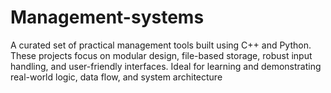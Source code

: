 # Management-systems
A curated set of practical management tools built using C++ and Python. These projects focus on modular design, file-based storage, robust input handling, and user-friendly interfaces. Ideal for learning and demonstrating real-world logic, data flow, and system architecture
